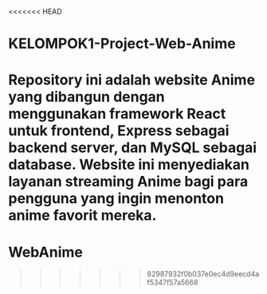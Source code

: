 <<<<<<< HEAD
# KELOMPOK1-Project-Web-Anime
Repository ini adalah website Anime yang dibangun dengan menggunakan framework React untuk frontend, Express sebagai backend server, dan MySQL sebagai database. Website ini menyediakan layanan streaming Anime bagi para pengguna yang ingin menonton anime favorit mereka. 
=======
# WebAnime
>>>>>>> 82987932f0b037e0ec4d9eecd4af5347f57a5668
